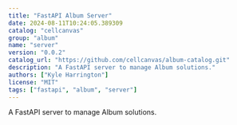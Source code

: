```yaml
---
title: "FastAPI Album Server"
date: 2024-08-11T10:24:05.389309
catalog: "cellcanvas"
group: "album"
name: "server"
version: "0.0.2"
catalog_url: "https://github.com/cellcanvas/album-catalog.git"
description: "A FastAPI server to manage Album solutions."
authors: ["Kyle Harrington"]
license: "MIT"
tags: ["fastapi", "album", "server"]
---
```


A FastAPI server to manage Album solutions.

